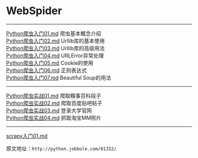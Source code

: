 # WebSpider

- - -

[Python爬虫入门01.md](Python爬虫入门01.md) 爬虫基本概念介绍  
[Python爬虫入门02.md](Python爬虫入门02.md) Urllib库的基本使用   
[Python爬虫入门03.md](Python爬虫入门03.md) Urllib库的高级用法    
[Python爬虫入门04.md](Python爬虫入门04.md) URLError异常处理    
[Python爬虫入门05.md](Python爬虫入门05.md) Cookie的使用    
[Python爬虫入门06.md](Python爬虫入门06.md) 正则表达式    
[Python爬虫入门07.md](Python爬虫入门07.md) Beautiful Soup的用法    

- - -

[Python爬虫实战01.md](Python爬虫实战01.md) 爬取糗事百科段子    
[Python爬虫实战02.md](Python爬虫实战02.md) 爬取百度贴吧帖子    
[Python爬虫实战03.md](Python爬虫实战03.md) 登录大学官网    
[Python爬虫实战04.md](Python爬虫实战04.md) 抓取淘宝MM照片    

- - -

[scrapy入门01.md](scrapy入门01.md)     

原文地址：`http://python.jobbole.com/81332/`
 
